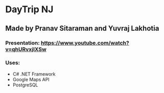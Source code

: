 # DayTrip NJ
## Made by Pranav Sitaraman and Yuvraj Lakhotia
### Presentation: https://www.youtube.com/watch?v=qhURvxjIXSw

### Uses:
- C# .NET Framework
- Google Maps API
- PostgreSQL
